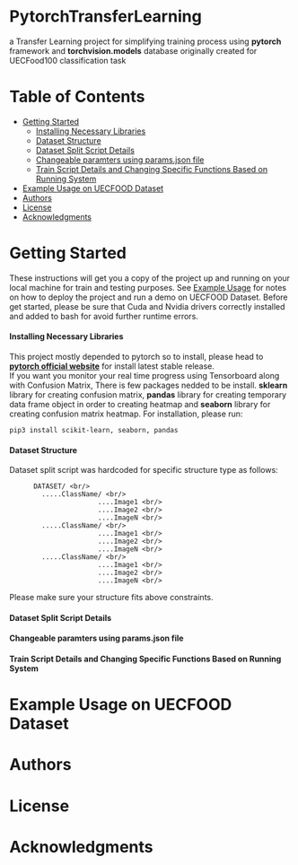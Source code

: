 # PytorchTransferLearning
a Transfer Learning project for simplifying training process using **pytorch** framework and **torchvision.models** database originally created for UECFood100 classification task
# Table of Contents
- [Getting Started](#getting-started)
  - [Installing Necessary Libraries](#installing-necessary-libraries)
  - [Dataset Structure](#dataset-structure)
  - [Dataset Split Script Details](#dataset-split-script-details)
  - [Changeable paramters using params.json file](#changeable-paramters-using-params.json-file)
  - [Train Script Details and Changing Specific Functions Based on Running System](#train-script-details)
- [Example Usage on UECFOOD Dataset](#example-usage-on-uecfood-dataset)
- [Authors](#authors)
- [License](#license)
- [Acknowledgments](#acknowledgments)
# Getting Started
These instructions will get you a copy of the project up and running on your local machine for train and testing purposes. See [Example Usage](#example-usage-on-uecfood-dataset) for notes on how to deploy the project and run a demo on UECFOOD Dataset. Before get started, please be sure that Cuda and Nvidia drivers correctly installed and added to bash for avoid further runtime errors.
#### Installing Necessary Libraries
This project mostly depended to pytorch so to install, please head to **[pytorch official website](https://pytorch.org/)** for install latest stable release. <br/>
If you want you monitor your real time progress using Tensorboard along with Confusion Matrix, There is few packages nedded to be install. **sklearn** library for creating confusion matrix, **pandas** library for creating temporary data frame object in order to creating heatmap and **seaborn** library for creating confusion matrix heatmap. For installation, please run:
```
pip3 install scikit-learn, seaborn, pandas
```
#### Dataset Structure
Dataset split script was hardcoded for specific structure type as follows: <br/>
```
      DATASET/ <br/>
        .....ClassName/ <br/>
                      ....Image1 <br/>
                      ....Image2 <br/>
                      ....ImageN <br/>
        .....ClassName/ <br/>
                      ....Image1 <br/>
                      ....Image2 <br/>
                      ....ImageN <br/>
        .....ClassName/ <br/>
                      ....Image1 <br/>
                      ....Image2 <br/>
                      ....ImageN <br/>
```
Please make sure your structure fits above constraints.                      
#### Dataset Split Script Details

#### Changeable paramters using params.json file
#### Train Script Details and Changing Specific Functions Based on Running System
# Example Usage on UECFOOD Dataset
# Authors
# License
# Acknowledgments

